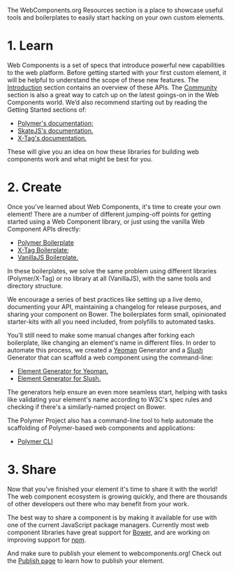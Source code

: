 The WebComponents.org Resources section is a place to showcase useful tools and boilerplates to easily start hacking on your own custom elements.

# 1. Learn

Web Components is a set of specs that introduce powerful new capabilities to the web platform. Before getting started with your first custom element, it will be helpful to understand the scope of these new features. The [Introduction](/introduction) section contains an overview of these APIs. The [Community](/community) section is also a great way to catch up on the latest goings-on in the Web Components world. We’d also recommend starting out by reading the Getting Started sections of:
 * [Polymer's documentation;](https://www.polymer-project.org/)
 * [SkateJS's documentation.](http://skate.js.org/)
 * [X-Tag's documentation.](http://x-tag.github.io/docs)

These will give you an idea on how these libraries for building web components work and what might be best for you.

# 2. Create

Once you’ve learned about Web Components, it's time to create your own element! There are a number of different jumping-off points for getting started using a Web Component library, or just using the vanilla Web Component APIs directly:
 * [Polymer Boilerplate](https://github.com/webcomponents/polymer-boilerplate)
 * [X-Tag Boilerplate](https://github.com/webcomponents/xtag-boilerplate);
 * [VanillaJS Boilerplate.](https://github.com/webcomponents/element-boilerplate)

In these boilerplates, we solve the same problem using different libraries (Polymer/X-Tag) or no library at all (VanillaJS), with the same tools and directory structure.

We encourage a series of best practices like setting up a live demo, documenting your API, maintaining a changelog for release purposes, and sharing your component on Bower. The boilerplates form small, opinionated starter-kits with all you need included, from polyfills to automated tasks.

You’ll still need to make some manual changes after forking each boilerplate, like changing an element's name in different files. In order to automate this process, we created a [Yeoman](http://yeoman.io/) Generator and a [Slush](http://slushjs.github.io/#/) Generator that can scaffold a web component using the command-line:
 * [Element Generator for Yeoman.](https://github.com/webcomponents/generator-element)
 * [Element Generator for Slush.](https://github.com/webcomponents/slush-element)

The generators help ensure an even more seamless start, helping with tasks like validating your element's name according to W3C's spec rules and checking if there's a similarly-named project on Bower.

The Polymer Project also has a command-line tool to help automate the scaffolding of Polymer-based web components and applications:
 * [Polymer CLI](https://www.polymer-project.org/1.0/docs/tools/polymer-cli)

# 3. Share

Now that you’ve finished your element it's time to share it with the world! The web component ecosystem is growing quickly, and there are thousands of other developers out there who may benefit from your work.

The best way to share a component is by making it available for use with one of the current JavaScript package managers. Currently most web component libraries have great support for [Bower](https://bower.io/), and are working on improving support for [npm](https://www.npmjs.com/).

And make sure to publish your element to webcomponents.org! Check out the [Publish page](https://beta.webcomponents.org/publish) to learn how to publish your element.

